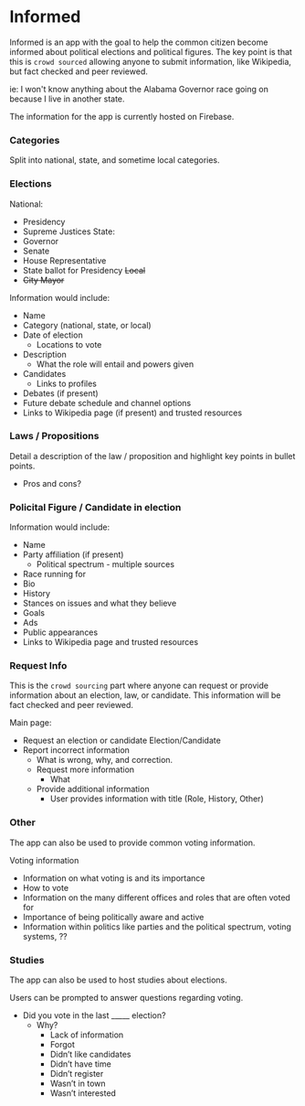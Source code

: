 # Informed

Informed is an app with the goal to help the common citizen become informed about political elections and political figures.
The key point is that this is `crowd sourced` allowing anyone to submit information, like Wikipedia, but fact checked and peer reviewed.

ie: I won't know anything about the Alabama Governor race going on because I live in another state.

The information for the app is currently hosted on Firebase.


### Categories
Split into national, state, and sometime local categories.

### Elections
National:
- Presidency
- Supreme Justices
State:
- Governor
- Senate
- House Representative
- State ballot for Presidency
~~Local~~
- ~~City Mayor~~

Information would include:
- Name
- Category (national, state, or local)
- Date of election
    - Locations to vote
- Description
    - What the role will entail and powers given
- Candidates
    - Links to profiles
- Debates (if present)
- Future debate schedule and channel options
- Links to Wikipedia page (if present) and trusted resources


### Laws / Propositions
Detail a description of the law / proposition and highlight key points in bullet points. 
- Pros and cons?

### Policital Figure / Candidate in election
Information would include:
- Name
- Party affiliation (if present)
    - Political spectrum - multiple sources
- Race running for
- Bio
- History
- Stances on issues and what they believe
- Goals
- Ads
- Public appearances
- Links to Wikipedia page and trusted resources

### Request Info
This is the `crowd sourcing` part where anyone can request or provide information about an election, law, or candidate. This information will be fact checked and peer reviewed.

Main page:
- Request an election or candidate
Election/Candidate
- Report incorrect information
    - What is wrong, why, and correction.
    - Request more information
      - What
    - Provide additional information
      - User provides information with title (Role, History, Other)

### Other
The app can also be used to provide common voting information.

Voting information
- Information on what voting is and its importance
- How to vote
- Information on the many different offices and roles that are often voted for
- Importance of being politically aware and active
- Information within politics like parties and the political spectrum, voting systems, ??


### Studies
The app can also be used to host studies about elections.

Users can be prompted to answer questions regarding voting.
- Did you vote in the last _____ election?
    - Why?
        - Lack of information
        - Forgot
        - Didn’t like candidates
        - Didn’t have time
        - Didn’t register
        - Wasn’t in town
        - Wasn’t interested
